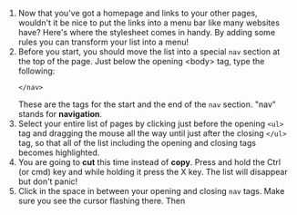 1. Now that you've got a homepage and links to your other pages, wouldn't it be nice to put the links into a menu bar like many websites have? Here's where the stylesheet comes in handy. By adding some rules you can transform your list into a menu!
2. Before you start, you should move the list into a special `nav` section at the top of the page. Just below the opening &lt;body&gt; tag, type the following: 
   ```<nav>
   </nav>
   ```  
   These are the tags for the start and the end of the `nav` section. "nav" stands for **navigation**.
3. Select your entire list of pages by clicking just before the opening `<ul>` tag and dragging the mouse all the way until just after the closing `</ul>` tag, so that all of the list including the opening and closing tags becomes highlighted.
4. You are going to **cut** this time instead of **copy**. Press and hold the Ctrl \(or cmd\) key and while holding it press the X key. The list will disappear but don't panic!
5. Click in the space in between your opening and closing `nav` tags. Make sure you see the cursor flashing there. Then



